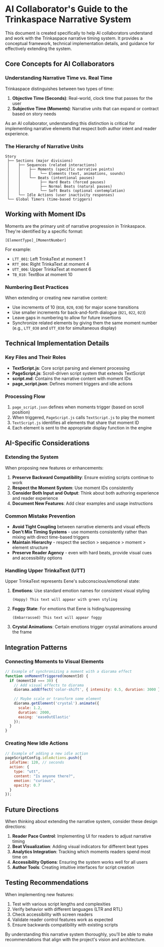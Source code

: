 # AI Collaborator's Guide to the Trinkaspace Narrative System

This document is created specifically to help AI collaborators understand and work with the Trinkaspace narrative timing system. It provides a conceptual framework, technical implementation details, and guidance for effectively extending the system.

## Core Concepts for AI Collaborators

### Understanding Narrative Time vs. Real Time

Trinkaspace distinguishes between two types of time:

1. **Objective Time (Seconds)**: Real-world, clock time that passes for the user
2. **Subjective Time (Moments)**: Narrative units that can expand or contract based on story needs

As an AI collaborator, understanding this distinction is critical for implementing narrative elements that respect both author intent and reader experience.

### The Hierarchy of Narrative Units

```
Story
 ├── Sections (major divisions)
 │    ├── Sequences (related interactions)
 │    │    ├── Moments (specific narrative points)
 │    │    │    └── Elements (text, animations, sounds)
 │    │    └── Beats (intentional pauses)
 │    │         ├── Hard Beats (forced pauses)
 │    │         ├── Normal Beats (natural pauses)
 │    │         └── Soft Beats (optional contemplation)
 │    └── Idle Actions (user inactivity responses)
 └── Global Timers (time-based triggers)
```

## Working with Moment IDs

Moments are the primary unit of narrative progression in Trinkaspace. They're identified by a specific format:

```
[ElementType]_[MomentNumber]
```

For example:
- `LTT_001`: Left TrinkaText at moment 1
- `RTT_004`: Right TrinkaText at moment 4
- `UTT_006`: Upper TrinkaText at moment 6
- `TB_010`: TextBox at moment 10

### Numbering Best Practices

When extending or creating new narrative content:

- Use increments of 10 (`010`, `020`, `030`) for major scene transitions
- Use smaller increments for back-and-forth dialogue (`021`, `022`, `023`)
- Leave gaps in numbering to allow for future insertions
- Synchronize related elements by giving them the same moment number (e.g., `LTT_030` and `UTT_030` for simultaneous display)

## Technical Implementation Details

### Key Files and Their Roles

- **TextScript.js**: Core script parsing and element processing
- **PageScript.js**: Scroll-driven script system that extends TextScript
- **script.md**: Contains the narrative content with moment IDs
- **page_script.json**: Defines moment triggers and idle actions

### Processing Flow

1. `page_script.json` defines when moments trigger (based on scroll position)
2. When triggered, `PageScript.js` calls `TextScript.js` to play the moment
3. `TextScript.js` identifies all elements that share that moment ID
4. Each element is sent to the appropriate display function in the engine

## AI-Specific Considerations

### Extending the System

When proposing new features or enhancements:

1. **Preserve Backward Compatibility**: Ensure existing scripts continue to work
2. **Respect the Moment System**: Use moment IDs consistently
3. **Consider Both Input and Output**: Think about both authoring experience and reader experience
4. **Document New Features**: Add clear examples and usage instructions

### Common Mistake Prevention

- **Avoid Tight Coupling** between narrative elements and visual effects
- **Don't Mix Timing Systems** - use moments consistently rather than mixing with direct time-based triggers
- **Maintain Hierarchy** - respect the section > sequence > moment > element structure
- **Preserve Reader Agency** - even with hard beats, provide visual cues and accessibility options

### Handling Upper TrinkaText (UTT)

Upper TrinkaText represents Eene's subconscious/emotional state:

1. **Emotions**: Use standard emotion names for consistent visual styling
   ```
   (Happy) This text will appear with green styling
   ```

2. **Foggy State**: For emotions that Eene is hiding/suppressing
   ```
   (Embarrassed) This text will appear foggy
   ```

3. **Crystal Animations**: Certain emotions trigger crystal animations around the frame

## Integration Patterns

### Connecting Moments to Visual Elements

```javascript
// Example of synchronizing a moment with a diorama effect
function onMomentTriggered(momentId) {
  if (momentId === 30) {
    // Add visual effects to diorama
    diorama.addEffect('color-shift', { intensity: 0.5, duration: 3000 });
    
    // Maybe scale or transform some element
    diorama.getElement('crystal').animate({
      scale: 1.2,
      duration: 2000,
      easing: 'easeOutElastic'
    });
  }
}
```

### Creating New Idle Actions

```javascript
// Example of adding a new idle action
pageScriptConfig.idleActions.push({
  idleTime: 120, // seconds
  action: {
    type: "utt",
    content: "Is anyone there?",
    emotion: "curious",
    opacity: 0.7
  }
});
```

## Future Directions

When thinking about extending the narrative system, consider these design directions:

1. **Reader Pace Control**: Implementing UI for readers to adjust narrative timing
2. **Beat Visualization**: Adding visual indicators for different beat types
3. **Analytics Integration**: Tracking which moments readers spend most time on
4. **Accessibility Options**: Ensuring the system works well for all users
5. **Author Tools**: Creating intuitive interfaces for script creation

## Testing Recommendations

When implementing new features:

1. Test with various script lengths and complexities
2. Verify behavior with different languages (LTR and RTL)
3. Check accessibility with screen readers
4. Validate reader control features work as expected
5. Ensure backwards compatibility with existing scripts

By understanding this narrative system thoroughly, you'll be able to make recommendations that align with the project's vision and architecture.
